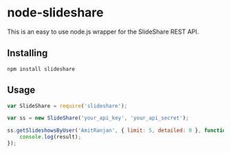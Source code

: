 # node-slideshare

This is an easy to use node.js wrapper for the SlideShare REST API.

## Installing

`npm install slideshare`

## Usage

```js
var SlideShare = require('slideshare');

var ss = new SlideShare('your_api_key', 'your_api_secret');

ss.getSlideshowsByUser('AmitRanjan', { limit: 5, detailed: 0 }, function(result) {
    console.log(result);
});
```
